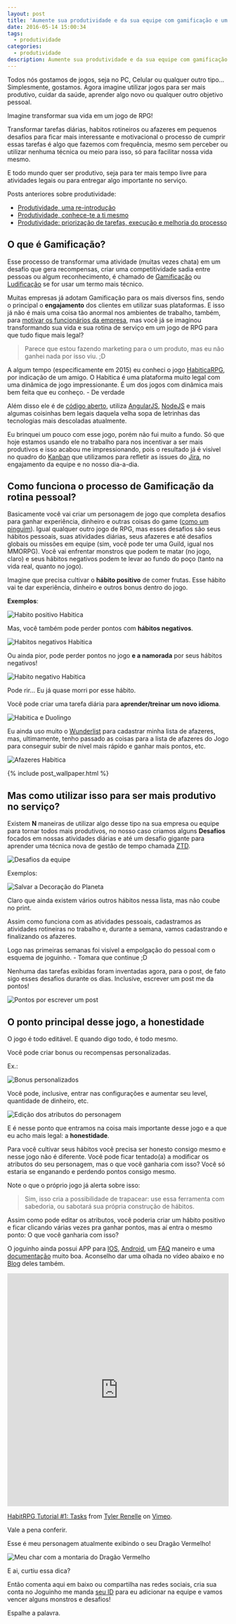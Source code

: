 ```yaml
---
layout: post
title: 'Aumente sua produtividade e da sua equipe com gamificação e um RPG arretado'
date: 2016-05-14 15:00:34
tags:
  - produtividade
categories:
  - produtividade
description: Aumente sua produtividade e da sua equipe com gamificação das tarefas e hábitos produtivos
---
```


Todos nós gostamos de jogos, seja no PC, Celular ou qualquer outro tipo... Simplesmente, gostamos. Agora imagine utilizar jogos para ser mais produtivo, cuidar da saúde, aprender algo novo ou qualquer outro objetivo pessoal.

Imagine transformar sua vida em um jogo de RPG!

Transformar tarefas diárias, habitos rotineiros ou afazeres em pequenos desafios para ficar mais interessante e motivacional o processo de cumprir essas tarefas é algo que fazemos com frequência, mesmo sem perceber ou utilizar nenhuma técnica ou meio para isso, só para facilitar nossa vida mesmo.

E todo mundo quer ser produtivo, seja para ter mais tempo livre para atividades legais ou para entregar algo importante no serviço.

Posts anteriores sobre produtividade:

- [Produtividade, uma re-introdução](/posts/produtividade-uma-re-introducao/)
- [Produtividade, conhece-te a ti mesmo](/posts/Produtividade-conhece-te-a-ti-mesmo/)
- [Produtividade: priorização de tarefas, execução e melhoria do processo](/posts/Produtividade-priorizacao-de-tarefas-execucao-e-melhoria-do-processo/)

## O que é Gamificação?

Esse processo de transformar uma atividade (muitas vezes chata) em um desafio que gera recompensas, criar uma competitividade sadia entre pessoas ou algum reconhecimento, é chamado de [Gamificação](https://www.mjv.com.br/biblioteca/infografico-o-que-e-gamificacao) ou [Ludificação](https://pt.wikipedia.org/wiki/Ludifica%C3%A7%C3%A3o) se for usar um termo mais técnico.

Muitas empresas já adotam Gamificação para os mais diversos fins, sendo o principal o **engajamento** dos clientes em utilizar suas plataformas. E isso já não é mais uma coisa tão anormal nos ambientes de trabalho, também, para [motivar os funcionários da empresa](https://conta.mobi/blog/comportamento-organizacional-4-motivos-para-atentar-a-isso/), mas você já se imaginou transformando sua vida e sua rotina de serviço em um jogo de RPG para que tudo fique mais legal?

> Parece que estou fazendo marketing para o um produto, mas eu não ganhei nada por isso viu. ;D

A algum tempo (especificamente em 2015) eu conheci o jogo [HabiticaRPG](https://habitica.com), por indicação de um amigo. O Habitica é uma plataforma muito legal com uma dinâmica de jogo impressionante. É um dos jogos com dinâmica mais bem feita que eu conheço. - De verdade

Além disso ele é de [código aberto](https://github.com/habitrpg/habitrpg/), utiliza [AngularJS](https://angularjs.org/), [NodeJS](https://nodejs.org/) e mais algumas coisinhas bem legais daquela velha sopa de letrinhas das tecnologias mais descoladas atualmente.

Eu brinquei um pouco com esse jogo, porém não fui muito a fundo. Só que hoje estamos usando ele no trabalho para nos incentivar a ser mais produtivos e isso acabou me impressionando, pois o resultado já é visível no quadro do [Kanban](https://pt.wikipedia.org/wiki/Kanban) que utilizamos para refletir as issues do [Jira](https://www.atlassian.com/software/jira), no engajamento da equipe e no nosso dia-a-dia.

## Como funciona o processo de Gamificação da rotina pessoal?

Basicamente você vai criar um personagem de jogo que completa desafios para ganhar experiência, dinheiro e outras coisas do game ([como um pinguim](https://habitica.wikia.com/wiki/The_Fowl_Frost)). Igual qualquer outro jogo de RPG, mas esses desafios são seus hábitos pessoais, suas atividades diárias, seus afazeres e até desafios globais ou missões em equipe (sim, você pode ter uma Guild, igual nos MMORPG). Você vai enfrentar monstros que podem te matar (no jogo, claro) e seus hábitos negativos podem te levar ao fundo do poço (tanto na vida real, quanto no jogo).

Imagine que precisa cultivar o **hábito positivo** de comer frutas.  Esse hábito vai te dar experiência, dinheiro e outros bonus dentro do jogo.

**Exemplos**:

![Habito positivo Habitica](https://s32.postimg.org/7mueoovlh/habito_positivo_habitica.png)

Mas, você também pode perder pontos com **hábitos negativos**.

![Habitos negativos Habitica](https://s32.postimg.org/z119o4n3p/habitos_negativo_habitica.png)

Ou ainda pior, pode perder pontos no jogo **e a namorada** por seus hábitos negativos!

![Habito negativo Habitica](https://s32.postimg.org/iumlc0cxh/habito_negativo_habitica.png)

 Pode rir… Eu já quase morri por esse hábito.

Você pode criar uma tarefa diária para **aprender/treinar um novo idioma**.

![Habitica e Duolingo](https://s32.postimg.org/pelp7czg5/habitica_e_duolingo.png)

Eu ainda uso muito o [Wunderlist](https://wunderlist.com/) para cadastrar minha lista de afazeres, mas, ultimamente, tenho passado as coisas para a lista de afazeres do Jogo para conseguir subir de nível mais rápido e ganhar mais pontos, etc.

![Afazeres Habitica](https://s32.postimg.org/5wwk7wprp/afazeres_habitica.png)

{% include post_wallpaper.html %}

## Mas como utilizar isso para ser mais produtivo no serviço?

Existem **N** maneiras de utilizar algo desse tipo na sua empresa ou equipe para tornar todos mais produtivos, no nosso caso criamos alguns **Desafios** focados em nossas atividades diárias e até um desafio gigante para aprender uma técnica nova de gestão de tempo chamada [ZTD](https://efetividade.net/2011/11/ztd-um-jeito-zen-e-minimalista-de-buscar-a-produtividade-pessoal.html).

![Desafios da equipe](https://s32.postimg.org/f2gwp1e2d/desafios_da_equipe.png)

Exemplos:

![Salvar a Decoração do Planeta](https://s32.postimg.org/etfxpzj91/salvar_a_decoracao_do_planeta.png)

Claro que ainda existem vários outros hábitos nessa lista, mas não coube no print.

Assim como funciona com as atividades pessoais, cadastramos as atividades rotineiras no trabalho e, durante a semana, vamos cadastrando e finalizando os afazeres.

Logo nas primeiras semanas foi visível a empolgação do pessoal com o esquema de joguinho. - Tomara que continue ;D

Nenhuma das tarefas exibidas foram inventadas agora, para o post, de fato sigo esses desafios durante os dias. Inclusive, escrever um post me da pontos!

![Pontos por escrever um post](https://s32.postimg.org/bpp0yaat1/pontos_por_escrever_um_post.png)

## O ponto principal desse jogo, a honestidade

O jogo é todo editável. E quando digo todo, é todo mesmo.

Você pode criar bonus ou recompensas personalizadas.

Ex.:

![Bonus personalizados](https://s32.postimg.org/nimkbtvxx/bonus_personalizados.png)

Você pode, inclusive, entrar nas configurações e aumentar seu level, quantidade de dinheiro, etc.

![Edição dos atributos do personagem](https://s32.postimg.org/n26emieid/edicao_dos_atributos.png)

E é nesse ponto que entramos na coisa mais importante desse jogo e a que eu acho mais legal: a **honestidade**.

Para você cultivar seus hábitos você precisa ser honesto consigo mesmo e nesse jogo não é diferente. Você pode ficar tentado(a) a modificar os atributos do seu personagem, mas o que você ganharia com isso? Você só estaria se enganando e perdendo pontos consigo mesmo.

Note o que o próprio jogo já alerta sobre isso:

> Sim, isso cria a possibilidade de trapacear: use essa ferramenta com sabedoria, ou sabotará sua própria construção de hábitos.

Assim como pode editar os atributos, você poderia criar um hábito positivo e ficar clicando várias vezes pra ganhar pontos, mas aí entra o mesmo ponto: O que você ganharia com isso?

O joguinho ainda possui APP para [IOS](https://itunes.apple.com/us/app/habitica/id994882113?ls=1&mt=8), [Android](https://play.google.com/store/apps/details?id=com.habitrpg.android.habitica), um [FAQ](https://habitica.com/static/faq/) maneiro e uma [documentação](https://habitica.wikia.com/wiki/Habitica_Wiki) muito boa. Aconselho dar uma olhada no vídeo abaixo e no [Blog](https://blog.habitrpg.com/) deles também.

<iframe src="https://player.vimeo.com/video/57654086" width="100%" height="530px" frameborder="0" allowfullscreen></iframe>
<p><a href="https://vimeo.com/57654086">HabitRPG Tutorial #1: Tasks</a> from <a href="https://vimeo.com/tylerrenelle">Tyler Renelle</a> on <a href="https://vimeo.com">Vimeo</a>.</p>

Vale a pena conferir.

Esse é meu personagem atualmente exibindo o seu Dragão Vermelho!

![Meu char com a montaria do Dragão Vermelho](https://s32.postimg.org/objeok8xh/meu_char_e_dragao.png)

E ai, curtiu essa dica?

Então comenta aqui em baixo ou compartilha nas redes sociais, cria sua conta no Joguinho me manda [seu ID](https://habitica.wikia.com/wiki/Party) para eu adicionar na equipe e vamos vencer alguns monstros e desafios!

Espalhe a palavra.
